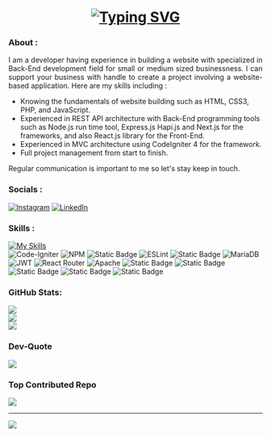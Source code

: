 <!-- typing effect -->
<h1 align="center">
  <a href="https://git.io/typing-svg">
    <img src="https://readme-typing-svg.demolab.com?font=Quicksand&duration=3000&pause=1000&color=DE3163&center=true&vCenter=true&width=450&lines=hello%2C+there+!+👋;it's+Destantomy+here+!;welcome+to+my+github+profile+!" alt="Typing SVG" />
  </a>
</h1>
<!-- /typing effect -->

<!-- GPRM -->

### About :
<p align="justify" font-family="Quicksand">I am a developer having experience in building a website with specialized in Back-End development field for small or medium sized businessness. I can support your business with handle to create a project involving a website-based application. Here are my skills including : <ul>
  <li>Knowing the fundamentals of website building such as HTML, CSS3, PHP, and JavaScript.</li>
  <li>Experienced in REST API architecture with Back-End programming tools such as Node.js run time tool, Express.js Hapi.js and Next.js for the frameworks, and also React.js library for the Front-End.</li>
  <li>Experienced in MVC architecture using CodeIgniter 4 for the framework.</li>
  <li>Full project management from start to finish.</li>
</ul>
Regular communication is important to me so let's stay keep in touch. </p>

### Socials :
[![Instagram](https://img.shields.io/badge/Instagram-%23E4405F.svg?logo=Instagram&logoColor=white&style=for-the-badge)](https://instagram.com/itsdesta_) [![LinkedIn](https://img.shields.io/badge/LinkedIn-%230077B5.svg?logo=linkedin&logoColor=white&style=for-the-badge)](https://linkedin.com/in/destanto-muhamad-yusuf-497834272) 

### Skills :
[![My Skills](https://skillicons.dev/icons?i=javascript,php,html,css,cpp,mongodb,express,react,nodejs,nextjs,nestjs,ts,postman,rabbitmq,aws,codepen,git,github,githubactions,vscode,bootstrap,mysql,postgres,arduino,ae,ai,sketchup&perline=10)](https://skillicons.dev) <br /> ![Code-Igniter](https://img.shields.io/badge/CodeIgniter-%23EF4223.svg?style=for-the-badge&logo=codeIgniter&logoColor=white) ![NPM](https://img.shields.io/badge/NPM-%23000000.svg?style=for-the-badge&logo=npm&logoColor=white) ![Static Badge](https://img.shields.io/badge/hapi-js-orange?style=for-the-badge) ![ESLint](https://img.shields.io/badge/ESLint-4B3263?style=for-the-badge&logo=eslint&logoColor=white) ![Static Badge](https://img.shields.io/badge/Nodemon-566573?style=for-the-badge&logo=Nodemon) ![MariaDB](https://img.shields.io/badge/MariaDB-003545?style=for-the-badge&logo=mariadb&logoColor=white) ![JWT](https://img.shields.io/badge/JWT-black?style=for-the-badge&logo=JSON%20web%20tokens) ![React Router](https://img.shields.io/badge/React_Router-CA4245?style=for-the-badge&logo=react-router&logoColor=white) ![Apache](https://img.shields.io/badge/apache-%23D42029.svg?style=for-the-badge&logo=apache&logoColor=white) 
![Static Badge](https://img.shields.io/badge/.ENV-566573?style=for-the-badge&logo=dotenv) ![Static Badge](https://img.shields.io/badge/Mail-trap-29D276?style=for-the-badge) ![Static Badge](https://img.shields.io/badge/COMPOSER-6A6A6A?style=for-the-badge&logo=Composer) ![Static Badge](https://img.shields.io/badge/REST-API-FFBF00?style=for-the-badge) ![Static Badge](https://img.shields.io/badge/Linux-Mint-87CF3E?style=for-the-badge&logo=linuxmint)

<!-- badges
![C++](https://img.shields.io/badge/c++-%2300599C.svg?style=for-the-badge&logo=c%2B%2B&logoColor=white) ![CSS3](https://img.shields.io/badge/css3-%231572B6.svg?style=for-the-badge&logo=css3&logoColor=white) ![HTML5](https://img.shields.io/badge/html5-%23E34F26.svg?style=for-the-badge&logo=html5&logoColor=white) ![JavaScript](https://img.shields.io/badge/javascript-%23323330.svg?style=for-the-badge&logo=javascript&logoColor=%23F7DF1E) ![PHP](https://img.shields.io/badge/php-%23777BB4.svg?style=for-the-badge&logo=php&logoColor=white) ![AWS](https://img.shields.io/badge/AWS-%23FF9900.svg?style=for-the-badge&logo=amazon-aws&logoColor=white) ![Bootstrap](https://img.shields.io/badge/bootstrap-%23563D7C.svg?style=for-the-badge&logo=bootstrap&logoColor=white) ![Express.js](https://img.shields.io/badge/express.js-%23404d59.svg?style=for-the-badge&logo=express&logoColor=%2361DAFB) ![NodeJS](https://img.shields.io/badge/node.js-6DA55F?style=for-the-badge&logo=node.js&logoColor=white) ![GitHub](https://img.shields.io/badge/GitHub-%23121011.svg?style=for-the-badge&logo=github&logoColor=white) ![React](https://img.shields.io/badge/react-%2320232a.svg?style=for-the-badge&logo=react&logoColor=%2361DAFB) ![MongoDB](https://img.shields.io/badge/MongoDB-%234ea94b.svg?style=for-the-badge&logo=mongodb&logoColor=white) ![MySQL](https://img.shields.io/badge/mysql-%2300f.svg?style=for-the-badge&logo=mysql&logoColor=white) ![Postgres](https://img.shields.io/badge/postgres-%23316192.svg?style=for-the-badge&logo=postgresql&logoColor=white) ![Adobe After Effects](https://img.shields.io/badge/Adobe%20After%20Effects-9999FF.svg?style=for-the-badge&logo=Adobe%20After%20Effects&logoColor=white) ![Adobe Illustrator](https://img.shields.io/badge/adobeillustrator-%23FF9A00.svg?style=for-the-badge&logo=adobeillustrator&logoColor=white) ![GIT](https://img.shields.io/badge/Git-fc6d26?style=for-the-badge&logo=git&logoColor=white) ![LINUX](https://img.shields.io/badge/Linux-FCC624?style=for-the-badge&logo=linux&logoColor=black) ![Arduino](https://img.shields.io/badge/-Arduino-00979D?style=for-the-badge&logo=Arduino&logoColor=white)  ![Postman](https://img.shields.io/badge/Postman-FF6C37?style=for-the-badge&logo=postman&logoColor=white)
![Static Badge](https://img.shields.io/badge/SCSS-salmon)
![Static Badge](https://img.shields.io/badge/Tesla-yellow?style=for-the-badge&logo=Tesla)
/badges -->

### GitHub Stats:
![](https://github-readme-stats.vercel.app/api?username=Destantomy&theme=tokyonight&hide_border=false&include_all_commits=true&count_private=true)<br/>
![](https://github-readme-streak-stats.herokuapp.com/?user=Destantomy&theme=tokyonight&hide_border=false)<br/>
![](https://github-readme-stats.vercel.app/api/top-langs/?username=Destantomy&theme=tokyonight&hide_border=false&include_all_commits=true&count_private=true&layout=compact)

### Dev-Quote
![](https://quotes-github-readme.vercel.app/api?type=horizontal&theme=tokyonight)

### Top Contributed Repo
![](https://github-contributor-stats.vercel.app/api?username=Destantomy&limit=5&theme=dark&combine_all_yearly_contributions=true)

---
[![](https://visitcount.itsvg.in/api?id=Destantomy&icon=0&color=0)](https://visitcount.itsvg.in)

<!-- Proudly created with GPRM ( https://gprm.itsvg.in ) -->

<!-- /GPRM -->

